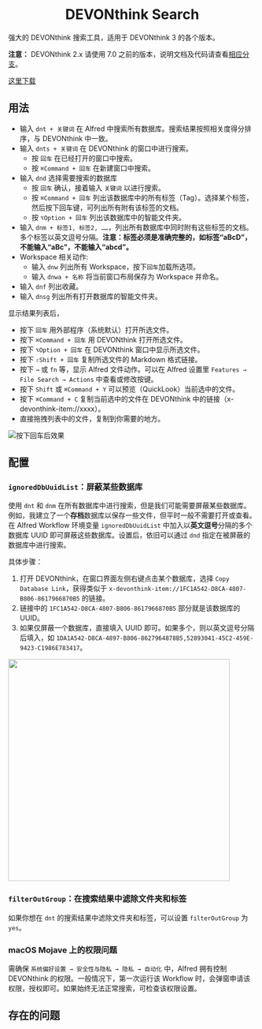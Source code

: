 <h1 align="center">DEVONthink Search</h1>

强大的 DEVONthink 搜索工具，适用于 DEVONthink 3 的各个版本。

**注意：** DEVONthink 2.x 请使用 7.0 之前的版本，说明文档及代码请查看[相应分支](https://github.com/mpco/AlfredWorkflow-DEVONthink-Search/tree/DEVONthink2.x)。

[这里下载](https://github.com/mpco/AlfredWorkflow-DEVONthink-Search/releases)

## 用法

- 输入 `dnt + 关键词` 在 Alfred 中搜索所有数据库。搜索结果按照相关度得分排序，与 DEVONthink 中一致。
- 输入 `dnts + 关键词` 在 DEVONthink 的窗口中进行搜索。
    - 按 `回车` 在已经打开的窗口中搜索。
    - 按 `⌘Command + 回车` 在新建窗口中搜索。
- 输入 `dnd` 选择需要搜索的数据库
    - 按 `回车` 确认，接着输入 `关键词` 以进行搜索。
    - 按 `⌘Command + 回车` 列出该数据库中的所有标签（Tag）。选择某个标签，然后按下回车键，可列出所有附有该标签的文档。
    - 按 `⌥Option + 回车` 列出该数据库中的智能文件夹。
- 输入 `dnm + 标签1, 标签2, ……`，列出所有数据库中同时附有这些标签的文档。多个标签以英文逗号分隔。**注意：标签必须是准确完整的，如标签“aBcD”，不能输入“aBc”，不能输入“abcd”。**
- Workspace 相关动作:
    - 输入 `dnw` 列出所有 Workspace，按下`回车`加载所选项。
    - 输入 `dnwa + 名称` 将当前窗口布局保存为 Workspace 并命名。
- 输入 `dnf` 列出收藏。
- 输入 `dnsg` 列出所有打开数据库的智能文件夹。

显示结果列表后，

* 按下 `回车` 用外部程序（系统默认）打开所选文件。
* 按下 `⌘Command + 回车` 用 DEVONthink 打开所选文件。
* 按下 `⌥Option + 回车` 在 DEVONthink 窗口中显示所选文件。
* 按下 `⇧Shift + 回车` 复制所选文件的 Markdown 格式链接。
* 按下 `→` 或 `fn` 等，显示 Alfred 文件动作。可以在 Alfred 设置里 `Features → File Search → Actions` 中查看或修改按键。
* 按下 `Shift` 或 `⌘Command + Y` 可以预览（QuickLook）当前选中的文件。
* 按下 `⌘Command + C` 复制当前选中的文件在 DEVONthink 中的链接（x-devonthink-item://xxxx）。
* 直接拖拽列表中的文件，复制到你需要的地方。

![按下回车后效果](https://user-images.githubusercontent.com/3690653/48790940-73625180-ed2b-11e8-89dc-6bf4f6b9e72a.png)

## 配置

### `ignoredDbUuidList`：屏蔽某些数据库

使用 `dnt` 和 `dnm` 在所有数据库中进行搜索，但是我们可能需要屏蔽某些数据库。例如，我建立了一个**存档**数据库以保存一些文件，但平时一般不需要打开或查看。在 Alfred Workflow 环境变量 `ignoredDbUuidList` 中加入以**英文逗号**分隔的多个数据库 UUID 即可屏蔽这些数据库。设置后，依旧可以通过 `dnd` 指定在被屏蔽的数据库中进行搜索。

具体步骤：

1. 打开 DEVONthink，在窗口界面左侧右键点击某个数据库，选择 `Copy Database Link`，获得类似于 `x-devonthink-item://1FC1A542-D8CA-4807-B806-8617966870B5` 的链接。
2. 链接中的 `1FC1A542-D8CA-4807-B806-8617966870B5` 部分就是该数据库的 UUID。
3. 如果仅屏蔽一个数据库，直接填入 UUID 即可。如果多个，则以英文逗号分隔后填入，如 `1DA1A542-D8CA-4897-B806-8627964878B5,52893041-45C2-459E-9423-C1986E783417`。

<img src="https://user-images.githubusercontent.com/3690653/48790986-9987f180-ed2b-11e8-8f64-846d96fd26b9.png" width="450">

### `filterOutGroup`：在搜索结果中滤除文件夹和标签

如果你想在 `dnt` 的搜索结果中滤除文件夹和标签，可以设置 `filterOutGroup` 为 `yes`。

### macOS Mojave 上的权限问题

需确保 `系统偏好设置 → 安全性与隐私 → 隐私 → 自动化` 中，Alfred 拥有控制 DEVONthink 的权限。一般情况下，第一次运行该 Workflow 时，会弹窗申请该权限，授权即可。如果始终无法正常搜索，可检查该权限设置。

## 存在的问题

